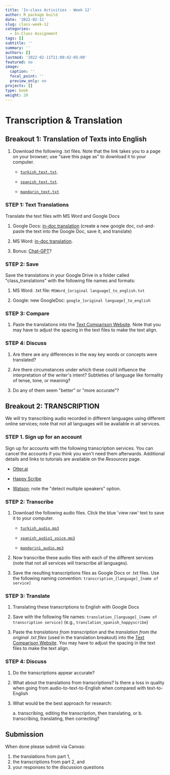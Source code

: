 ```yaml
---
title: 'In-class Activities - Week 12'
author: R package build
date: '2022-02-11'
slug: class-week-12
categories:
  - In-Class Assignment
tags: []
subtitle: ''
summary: ''
authors: []
lastmod: '2022-02-11T11:00:42-05:00'
featured: no
image:
  caption: ''
  focal_point: ''
  preview_only: no
projects: []
type: book
weight: 20
---
```

# Transcription & Translation

<!--## Objectives and Competencies:

  * Understand the different approaches to translation and the research questions for which each is most appropriate
  * Become familiar with software for automated translation via direct upload and api
  * Learn to use the different types of automated and manual transcription tools
  * Understand the strengths and weaknesses of automated translation
  * Be able to describe the metadata required for transcription files
--->

## **Breakout 1:** Translation of Texts into English


1. Download the following .txt files. Note that the link takes you to a page on your browser; use "save this page as" to download it to your computer.   
    * [`turkish_text.txt`](https://raw.githubusercontent.com/BrunaLab/LAS6292_DataManagement/master/course-materials/class-sessions/12-transcription-translation/translation_text/turkish_text.txt). 

    * [`spanish_text.txt`](https://raw.githubusercontent.com/BrunaLab/LAS6292_DataManagement/master/course-materials/class-sessions/12-transcription-translation/translation_text/spanish_text_1voice.txt). 

    * [`mandarin_text.txt`](https://github.com/BrunaLab/LAS6292_DataManagement/blob/master/course-materials/class-sessions/12-transcription-translation/translation_text/mandarin1_text.txt)   

<!-- from: [here](https://readchineseonline.com/texts/the-convenience-store.html)-->
 <!--   * [`spanish_text_1voice.txt`](https://raw.githubusercontent.com/BrunaLab/LAS6292_DataManagement/master/course-materials/class-sessions/12-transcription-translation/translation_text/spanish_text_1voice.txt) -->


### STEP 1: Text Translations

Translate the text files with MS Word and Google Docs  

1. Google Docs: [in-doc translation](https://support.google.com/docs/answer/187189?co=GENIE.Platform%3DDesktop&hl=en) (create a new google doc, cut-and-paste the text into the Google Doc, save it, and translate)

2. MS Word: [in-doc translation](https://support.microsoft.com/en-us/topic/translate-text-into-a-different-language-287380e4-a56c-48a1-9977-f2dca89ce93f).

3. Bonus: [Chat-GPT](https://chat.openai.com/auth/login)? 


### STEP 2: Save

Save the translations in your Google Drive in a folder called "class_translations" with the following file names and formats:

1. MS Word: .txt file: `MSWord_[original language]_to_english.txt`  

1. Google: new GoogleDoc: `google_[original language]_to_english`

### STEP 3: Compare

1. Paste the translations into the [Text Comparison Website](https://www.diffchecker.com/diff). Note that you may have to adjust the spacing in the text files to make the text align.  

### STEP 4: Discuss  

1. Are there are any differences in the way key words or concepts were translated? 

2. Are there circumstances under which these could influence the interpretation of the writer's intent? Subtleties of language like formality of tense, tone, or meaning?

3. Do any of them seem "better" or "more accurate"? 


## **Breakout 2:** TRANSCRIPTION 

We will try transcribing audio recorded in different languages using different online services; note that not all languages will be available in all services. 

### STEP 1. Sign up for an account 

Sign up for accounts with the following transcription services. You can cancel the accounts if you think you won't need them afterwards. Additional details and links to tutorials are available on the _Resources_ page.

  * [Otter.ai](https://otter.ai/login)
    
  * [Happy Scribe](https://www.happyscribe.com/)
    
  * [Watson](https://speech-to-text-demo.ng.bluemix.net/); note the "detect multiple speakers" option. 
    
### STEP 2: Transcribe 

1. Download the following audio files. Click the blue 'view raw' text to save it to your computer.

    * [`turkish_audio.mp3`](https://github.com/BrunaLab/LAS6292_DataManagement/blob/master/course-materials/class-sessions/12-transcription-translation/translation_audio/turkish_audio.mp3)  

    * [`spanish_audio1_voice.mp3`](https://github.com/BrunaLab/LAS6292_DataManagement/blob/master/course-materials/class-sessions/12-transcription-translation/translation_audio/spanish_audio_1voice.mp3)  
    
    * [`mandarin1_audio.mp3`](https://github.com/BrunaLab/LAS6292_DataManagement/blob/master/course-materials/class-sessions/12-transcription-translation/translation_audio/mandarin1_audio.mp3)

<!-- 1. `portuguese_audio.mp3`  -->
<!-- indonesian_audio.mp3 -->
<!-- mandarin1_audio.mp3 -->
<!-- mandarin2_audio.mp3 -->
<!-- english_audio.mp3   -->


2. Now transcribe these audio files with each of the different services (note that not all services will transcribe all languages). 

3. Save the resulting transcriptions files as Google Docs or .txt files. Use the following naming convention: `transcription_[language]_[name of service]`  

### STEP 3: Translate

1. Translating these transcriptions to English with Google Docs 

2. Save with the following file names: `translation_[language]_[name of transcription service]` (e.g., `translation_spanish_happyscribe`)  

3. Paste the *translations from transcription* and the *translation from the original .txt files* (used in the translation breakout) into the [Text Comparison Website](https://www.diffchecker.com/diff). You may have to adjust the spacing in the text files to make the text align. 

### STEP 4: Discuss

1. Do the transcriptions appear accurate? 

2. What about the translations from transcriptions? Is there a loss in quality when going from audio-to-text-to-English when compared with text-to-English

3. What would be the best approach for research: 

    a. transcribing, editing the transcription, then translating, or 
    b. transcribing, translating, then correcting? 
    
    
    
## Submission

When done please submit via Canvas: 
1) the translations from part 1,
2) the transcriptions from part 2, and
3) your responses to the discussion questions

